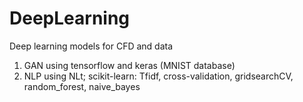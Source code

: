 # DeepLearning
Deep learning models for CFD and data

1) GAN using tensorflow and keras (MNIST database)
2) NLP using NLt; scikit-learn: Tfidf, cross-validation, gridsearchCV, random_forest, naive_bayes
